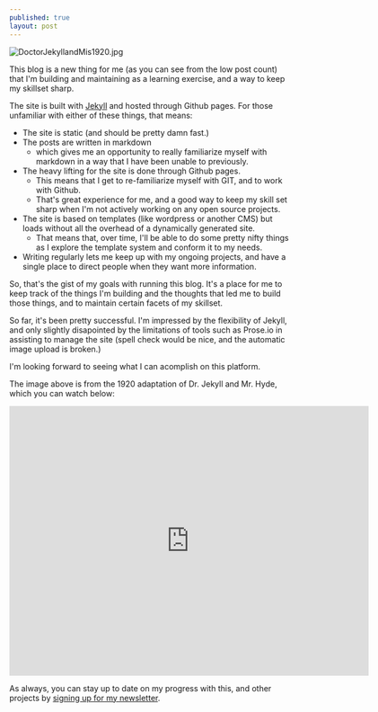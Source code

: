 ```yaml
---
published: true
layout: post
---
```


![DoctorJekyllandMis1920.jpg]({{site.baseurl}}/images/DoctorJekyllandMis1920.jpg)

This blog is a new thing for me (as you can see from the low post count) that I'm building and maintaining as a learning exercise, and a way to keep my skillset sharp. 

The site is built with [Jekyll](http://jekyllrb.com/) and hosted through Github pages. For those unfamiliar with either of these things, that means: 

 - The site is static (and should be pretty damn fast.) 
 - The posts are written in markdown
	 - which gives me an opportunity to really familiarize myself with markdown in a way that I have been unable to previously.
 - The heavy lifting for the site is done through Github pages. 
	 - This means that I get to re-familiarize myself with GIT, and to work with Github. 
	 - That's great experience for me, and a good way to keep my skill set sharp when I'm not actively working on any open source projects. 
 - The site is based on templates (like wordpress or another CMS) but loads without all the overhead of a dynamically generated site.
	 - That means that, over time, I'll be able to do some pretty nifty things as I explore the template system and conform it to my needs. 
 - Writing regularly lets me keep up with my ongoing projects, and have a single place to direct people when they want more information. 


So, that's the gist of my goals with running this blog. It's a place for me to keep track of the things I'm building and the thoughts that led me to build those things, and to maintain certain facets of my skillset.

So far, it's been pretty successful. I'm impressed by the flexibility of Jekyll, and only slightly disapointed by the limitations of tools such as Prose.io in assisting to manage the site (spell check would be nice, and the automatic image upload is broken.) 

I'm looking forward to seeing what I can acomplish on this platform. 

The image above is from the 1920 adaptation of Dr. Jekyll and Mr. Hyde, which you can watch below: 
<iframe src="https://archive.org/embed/DrJekyllandMrHyde" width="640" height="480" frameborder="0" webkitallowfullscreen="true" mozallowfullscreen="true" allowfullscreen></iframe>

As always, you can stay up to date on my progress with this, and other projects by [signing up for my newsletter](http://tinyletter.com/ajroach42).
